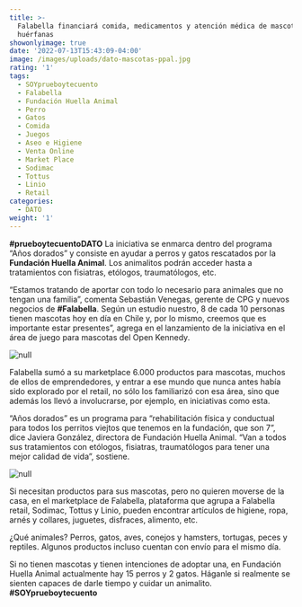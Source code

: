 ```yaml
---
title: >-
  Falabella financiará comida, medicamentos y atención médica de mascotas
  huérfanas
showonlyimage: true
date: '2022-07-13T15:43:09-04:00'
image: /images/uploads/dato-mascotas-ppal.jpg
rating: '1'
tags:
  - SOYprueboytecuento
  - Falabella
  - Fundación Huella Animal
  - Perro
  - Gatos
  - Comida
  - Juegos
  - Aseo e Higiene
  - Venta Online
  - Market Place
  - Sodimac
  - Tottus
  - Linio
  - Retail
categories:
  - DATO
weight: '1'
---
```

**\#prueboytecuentoDATO** La iniciativa se enmarca dentro del programa “Años dorados” y consiste en ayudar a perros y gatos rescatados por la **Fundación Huella Animal**. Los animalitos podrán acceder hasta a tratamientos con fisiatras, etólogos, traumatólogos, etc.

<!--more-->

“Estamos tratando de aportar con todo lo necesario para animales que no tengan una familia”, comenta Sebastián Venegas, gerente de CPG y nuevos negocios de **\#Falabella**. Según un estudio nuestro, 8 de cada 10 personas tienen mascotas hoy en día en Chile y, por lo mismo, creemos que es importante estar presentes”, agrega en el lanzamiento de la iniciativa en el área de juego para mascotas del Open Kennedy.

![null](/images/uploads/dato-mascotas-ppal.jpg)

Falabella sumó a su marketplace 6.000 productos para mascotas, muchos de ellos de emprendedores, y entrar a ese mundo que nunca antes había sido explorado por el retail, no sólo los familiarizó con esa área, sino que además los llevó a involucrarse, por ejemplo, en iniciativas como esta.

“Años dorados” es un programa para “rehabilitación física y conductual para todos los perritos viejtos que tenemos en la fundación, que son 7”, dice Javiera González, directora de Fundación Huella Animal. “Van a todos sus tratamientos con etólogos, fisiatras, traumatólogos para tener una mejor calidad de vida”, sostiene. 

![null](/images/uploads/dato-mascota-2ok.jpg)

Si necesitan productos para sus mascotas, pero no quieren moverse de la casa, en el marketplace de Falabella, plataforma que agrupa a Falabella retail, Sodimac, Tottus y Linio, pueden encontrar artículos de higiene, ropa, arnés y collares, juguetes, disfraces, alimento, etc.

¿Qué animales? Perros, gatos, aves, conejos y hamsters, tortugas, peces y reptiles. Algunos productos incluso cuentan con envío para el mismo día.

Si no tienen mascotas y tienen intenciones de adoptar una, en Fundación Huella Animal 
actualmente hay 15 perros y 2 gatos. Háganle si realmente se sienten capaces de darle tiempo y cuidar un animalito. **\#SOYprueboytecuento**
